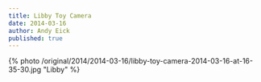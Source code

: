 ```yaml
---
title: Libby Toy Camera
date: 2014-03-16
author: Andy Eick
published: true
---
```

{% photo /original/2014/2014-03-16/libby-toy-camera-2014-03-16-at-16-35-30.jpg "Libby" %}
